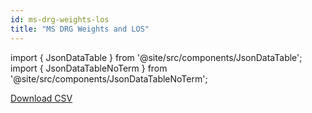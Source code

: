 ```yaml
---
id: ms-drg-weights-los
title: "MS DRG Weights and LOS"
---
```


import { JsonDataTable } from '@site/src/components/JsonDataTable';
import { JsonDataTableNoTerm } from '@site/src/components/JsonDataTableNoTerm';

<JsonDataTableNoTerm  jsonPath="nodes.seed\.the_tuva_project\.terminology__ms_drg_weights_los.columns" />

<a href="https://tuva-public-resources.s3.amazonaws.com/versioned_terminology/latest/ms_drg_weights_los.csv_0_0_0.csv.gz">Download CSV</a>
